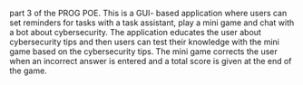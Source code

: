 part 3 of the PROG POE.
This is a GUI- based application where users can set reminders for tasks with a task assistant, play a mini game and chat with a bot about cybersecurity.
The application educates the user about cybersecurity tips and then users can test their knowledge with the mini game based on the cybersecurity tips.
The mini game corrects the user when an incorrect answer is entered and a total score is given at the end of the game.

